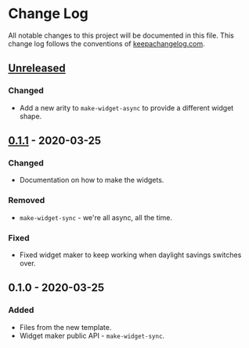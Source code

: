 # Change Log
All notable changes to this project will be documented in this file. This change log follows the conventions of [keepachangelog.com](http://keepachangelog.com/).

## [Unreleased]
### Changed
- Add a new arity to `make-widget-async` to provide a different widget shape.

## [0.1.1] - 2020-03-25
### Changed
- Documentation on how to make the widgets.

### Removed
- `make-widget-sync` - we're all async, all the time.

### Fixed
- Fixed widget maker to keep working when daylight savings switches over.

## 0.1.0 - 2020-03-25
### Added
- Files from the new template.
- Widget maker public API - `make-widget-sync`.

[Unreleased]: https://github.com/your-name/tic-tac-toe/compare/0.1.1...HEAD
[0.1.1]: https://github.com/your-name/tic-tac-toe/compare/0.1.0...0.1.1

